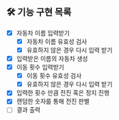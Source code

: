 ## 🛠️ 기능 구현 목록

- [x] 자동차 이름 입력받기
  - [x] 자동차 이름 유효성 검사
  - [x] 유효하지 않은 경우 다시 입력 받기
- [x] 입력받은 이름의 자동차 생성
- [x] 이동 횟수 입력받기
  - [x] 이동 횟수 유효성 검사
  - [x] 유효하지 않은 경우 다시 입력 받기
- [x] 입력한 횟수 만큼 전진 혹은 정지 진행
- [x] 랜덤한 숫자를 통해 전진 판별
- [ ] 결과 출력
